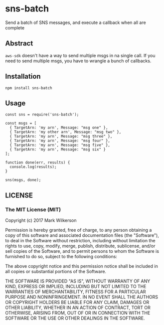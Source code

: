 # sns-batch

Send a batch of SNS messages, and execute a callback when all are complete

## Abstract

`aws-sdk` doesn't have a way to send multiple msgs in na single call. If you need to send multiple msgs, you have to wrangle a bunch of callbacks.

## Installation

`npm install sns-batch`


## Usage

```
const sns = require('sns-batch');

const msgs = [
  { TargetArn: 'my arn', Message: "msg one" },
  { TargetArn: 'my other arn', Message: "msg two" },
  { TargetArn: 'my arn', Message: "msg three" },
  { TargetArn: 'my arn', Message: "msg four" },
  { TargetArn: 'my arn', Message: "msg five" },
  { TargetArn: 'my arn', Message: "msg six" }
];

function done(err, results) {
  console.log(results);
}

sns(msgs, done);
```

## LICENSE
### The MIT License (MIT)
Copyright (c) 2017 Mark Wilkerson

Permission is hereby granted, free of charge, to any person obtaining a copy of this software and associated documentation files (the "Software"), to deal in the Software without restriction, including without limitation the rights to use, copy, modify, merge, publish, distribute, sublicense, and/or sell copies of the Software, and to permit persons to whom the Software is furnished to do so, subject to the following conditions:

The above copyright notice and this permission notice shall be included in all copies or substantial portions of the Software.

THE SOFTWARE IS PROVIDED "AS IS", WITHOUT WARRANTY OF ANY KIND, EXPRESS OR IMPLIED, INCLUDING BUT NOT LIMITED TO THE WARRANTIES OF MERCHANTABILITY, FITNESS FOR A PARTICULAR PURPOSE AND NONINFRINGEMENT. IN NO EVENT SHALL THE AUTHORS OR COPYRIGHT HOLDERS BE LIABLE FOR ANY CLAIM, DAMAGES OR OTHER LIABILITY, WHETHER IN AN ACTION OF CONTRACT, TORT OR OTHERWISE, ARISING FROM, OUT OF OR IN CONNECTION WITH THE SOFTWARE OR THE USE OR OTHER DEALINGS IN THE SOFTWARE.

